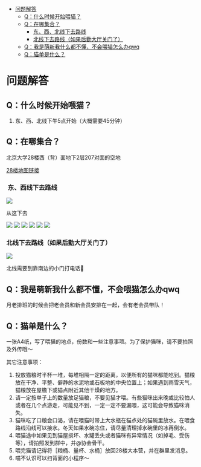 - [ 问题解答](#head1)
  - [ Q：什么时候开始喂猫？](#head2)
  - [ Q：在哪集合？](#head3)
    - [ 东、西、北线下去路线](#head4)
    - [ 北线下去路线（如果后勤大厅关门了）](#head5)
  - [ Q：我是萌新我什么都不懂，不会喂猫怎么办qwq](#head6)
  - [ Q：猫单是什么？](#head7)

# <span id="head1"> 问题解答</span>

## <span id="head2"> Q：什么时候开始喂猫？</span>

1. 东、西、北线下午5点开始（大概需要45分钟）

## <span id="head3"> Q：在哪集合？</span>

北京大学28楼西（背）面地下2层207对面的空地

[28楼地图链接](https://gaode.com/search?id=B000A9O1VU&city=110108&geoobj=116.299975%7C39.988843%7C116.326439%7C40.002716&query_type=IDQ&query=北京大学28号楼&zoom=15.64)

### <span id="head4"> 东、西线下去路线</span>

<img src="/assets/img/下去位置.jpeg">

从这下去

<img src="/assets/img/南线0.jpg">

<img src="/assets/img/南线1.jpg">

<img src="/assets/img/南线2.jpg">

<img src="/assets/img/南线3.jpg">

<img src="/assets/img/南线4.jpg">

<img src="/assets/img/南线5.jpg">

### <span id="head5"> 北线下去路线（如果后勤大厅关门了）</span>

<img src="/assets/img/北线0.jpeg">

北线需要到靠南边的小门打电话📲

## <span id="head6"> Q：我是萌新我什么都不懂，不会喂猫怎么办qwq</span>

月老排班的时候会把老会员和新会员安排在一起，会有老会员带队！

## <span id="head7"> Q：猫单是什么？</span>

一张A4纸，写了喂猫的地点，份数和一些注意事项。为了保护猫咪，请不要拍照及外传哦～

其它注意事项：

1. 投放猫粮时半杯一堆，每堆相隔一定的距离，以便所有的猫咪都能吃到。猫粮放在干净、平整、僻静的水泥地或石板地的中央位置上；如果遇到雨雪天气，猫粮放在屋檐下或猫点附近其他干燥的地方。
2. 请一定按单子上的数量放足猫粮，不要见猫才喂。有些猫咪出来晚或比较怕人或者在几个点游走，可能见不到，一定一定不要漏喂，这可能会导致猫咪消失。
3. 猫咪吃了口粮会口渴，请在喂猫时带上大水瓶在猫点处的猫碗里放水。在喂食路线沿线可以接水。冬天如果水碗冻住，请尽量清理掉水碗里的冰再倒水。
4. 喂猫途中如果见到猫屋损坏、水罐丢失或者猫咪有异常情况（如掉毛、受伤等），请拍照发到群中，并@协会骨干。
5. 喂完猫请记得将［粮桶、量杯、水桶］放回28楼大本营，并在群里发消息。
6. 喵不认识可以扫背面的小程序～